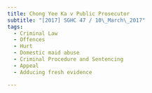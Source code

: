 ```yaml
---
title: Chong Yee Ka v Public Prosecutor 
subtitle: "[2017] SGHC 47 / 10\_March\_2017"
tags:
  - Criminal Law
  - Offences
  - Hurt
  - Domestic maid abuse
  - Criminal Procedure and Sentencing
  - Appeal
  - Adducing fresh evidence

---
```


